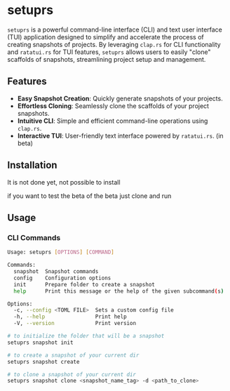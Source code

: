 # setuprs

`setuprs` is a powerful command-line interface (CLI) and text user interface
(TUI) application designed to simplify and accelerate the process of creating
snapshots of projects. By leveraging `clap.rs` for CLI functionality and
`ratatui.rs` for TUI features, `setuprs` allows users to easily "clone"
scaffolds of snapshots, streamlining project setup and management.

## Features

- **Easy Snapshot Creation**: Quickly generate snapshots of your projects.
- **Effortless Cloning**: Seamlessly clone the scaffolds of your project snapshots.
- **Intuitive CLI**: Simple and efficient command-line operations using `clap.rs`.
- **Interactive TUI**: User-friendly text interface powered by `ratatui.rs`. (in beta)

## Installation

It is not done yet, not possible to install

if you want to test the beta of the beta just clone and run

## Usage

### CLI Commands
```sh
Usage: setuprs [OPTIONS] [COMMAND]

Commands:
  snapshot  Snapshot commands
  config    Configuration options
  init      Prepare folder to create a snapshot
  help      Print this message or the help of the given subcommand(s)

Options:
  -c, --config <TOML FILE>  Sets a custom config file
  -h, --help                Print help
  -V, --version             Print version

# to initialize the folder that will be a snapshot
setuprs snapshot init

# to create a snapshot of your current dir
setuprs snapshot create

# to clone a snapshot of your current dir
setuprs snapshot clone <snapshot_name_tag> -d <path_to_clone>
```
